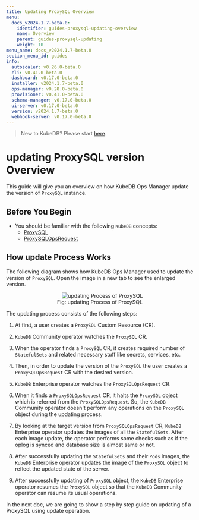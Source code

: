 ```yaml
---
title: Updating ProxySQL Overview
menu:
  docs_v2024.1.7-beta.0:
    identifier: guides-proxysql-updating-overview
    name: Overview
    parent: guides-proxysql-updating
    weight: 10
menu_name: docs_v2024.1.7-beta.0
section_menu_id: guides
info:
  autoscaler: v0.26.0-beta.0
  cli: v0.41.0-beta.0
  dashboard: v0.17.0-beta.0
  installer: v2024.1.7-beta.0
  ops-manager: v0.28.0-beta.0
  provisioner: v0.41.0-beta.0
  schema-manager: v0.17.0-beta.0
  ui-server: v0.17.0-beta.0
  version: v2024.1.7-beta.0
  webhook-server: v0.17.0-beta.0
---
```


> New to KubeDB? Please start [here](/docs/v2024.1.7-beta.0/README).

# updating ProxySQL version Overview

This guide will give you an overview on how KubeDB Ops Manager update the version of `ProxySQL` instance.

## Before You Begin

- You should be familiar with the following `KubeDB` concepts:
  - [ProxySQL](/docs/v2024.1.7-beta.0/guides/proxysql/concepts/proxysql)
  - [ProxySQLOpsRequest](/docs/v2024.1.7-beta.0/guides/proxysql/concepts/opsrequest)

## How update Process Works

The following diagram shows how KubeDB Ops Manager used to update the version of `ProxySQL`. Open the image in a new tab to see the enlarged version.

<figure align="center">
  <img alt="updating Process of ProxySQL" src="/docs/v2024.1.7-beta.0/guides/proxysql/update-version/overview/images/proxysql-update.png">
<figcaption align="center">Fig: updating Process of ProxySQL</figcaption>
</figure>

The updating process consists of the following steps:

1. At first, a user creates a `ProxySQL` Custom Resource (CR).

2. `KubeDB` Community operator watches the `ProxySQL` CR.

3. When the operator finds a `ProxySQL` CR, it creates required number of `StatefulSets` and related necessary stuff like secrets, services, etc.

4. Then, in order to update the version of the `ProxySQL` the user creates a `ProxySQLOpsRequest` CR with the desired version.

5. `KubeDB` Enterprise operator watches the `ProxySQLOpsRequest` CR.

6. When it finds a `ProxySQLOpsRequest` CR, it halts the `ProxySQL` object which is referred from the `ProxySQLOpsRequest`. So, the `KubeDB` Community operator doesn't perform any operations on the `ProxySQL` object during the updating process.  

7. By looking at the target version from `ProxySQLOpsRequest` CR, `KubeDB` Enterprise operator updates the images of all the `StatefulSets`. After each image update, the operator performs some checks such as if the oplog is synced and database size is almost same or not.

8. After successfully updating the `StatefulSets` and their `Pods` images, the `KubeDB` Enterprise operator updates the image of the `ProxySQL` object to reflect the updated state of the server.

9. After successfully updating of `ProxySQL` object, the `KubeDB` Enterprise operator resumes the `ProxySQL` object so that the `KubeDB` Community operator can resume its usual operations.

In the next doc, we are going to show a step by step guide on updating of a ProxySQL using update operation.